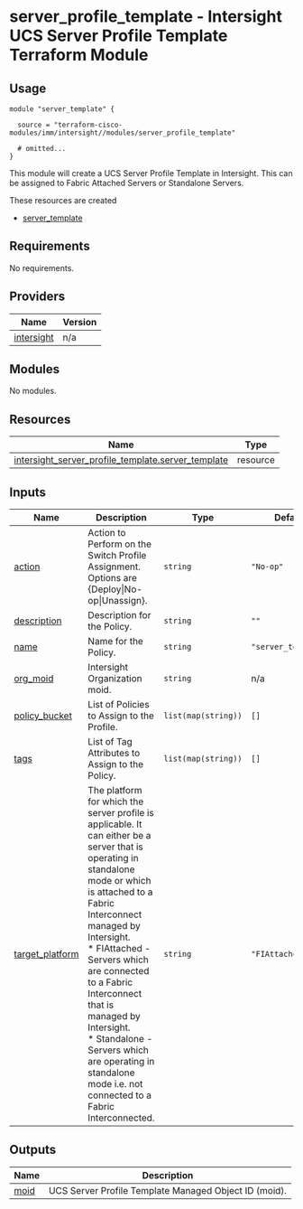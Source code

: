 # server_profile_template - Intersight UCS Server Profile Template Terraform Module

## Usage

```hcl
module "server_template" {

  source = "terraform-cisco-modules/imm/intersight//modules/server_profile_template"

  # omitted...
}
```

This module will create a UCS Server Profile Template in Intersight.  This can be assigned to Fabric Attached Servers or Standalone Servers.  

These resources are created

* [server_template](https://registry.terraform.io/providers/CiscoDevNet/intersight/latest/docs/resources/server_profile_template)

<!-- BEGINNING OF PRE-COMMIT-TERRAFORM DOCS HOOK -->
## Requirements

No requirements.

## Providers

| Name | Version |
|------|---------|
| <a name="provider_intersight"></a> [intersight](#provider\_intersight) | n/a |

## Modules

No modules.

## Resources

| Name | Type |
|------|------|
| [intersight_server_profile_template.server_template](https://registry.terraform.io/providers/CiscoDevNet/intersight/latest/docs/resources/server_profile_template) | resource |

## Inputs

| Name | Description | Type | Default | Required |
|------|-------------|------|---------|:--------:|
| <a name="input_action"></a> [action](#input\_action) | Action to Perform on the Switch Profile Assignment.  Options are {Deploy\|No-op\|Unassign}. | `string` | `"No-op"` | no |
| <a name="input_description"></a> [description](#input\_description) | Description for the Policy. | `string` | `""` | no |
| <a name="input_name"></a> [name](#input\_name) | Name for the Policy. | `string` | `"server_template"` | no |
| <a name="input_org_moid"></a> [org\_moid](#input\_org\_moid) | Intersight Organization moid. | `string` | n/a | yes |
| <a name="input_policy_bucket"></a> [policy\_bucket](#input\_policy\_bucket) | List of Policies to Assign to the Profile. | `list(map(string))` | `[]` | no |
| <a name="input_tags"></a> [tags](#input\_tags) | List of Tag Attributes to Assign to the Policy. | `list(map(string))` | `[]` | no |
| <a name="input_target_platform"></a> [target\_platform](#input\_target\_platform) | The platform for which the server profile is applicable. It can either be a server that is operating in standalone mode or which is attached to a Fabric Interconnect managed by Intersight.<br> * FIAttached - Servers which are connected to a Fabric Interconnect that is managed by Intersight.<br> * Standalone - Servers which are operating in standalone mode i.e. not connected to a Fabric Interconnected. | `string` | `"FIAttached"` | no |

## Outputs

| Name | Description |
|------|-------------|
| <a name="output_moid"></a> [moid](#output\_moid) | UCS Server Profile Template Managed Object ID (moid). |
<!-- END OF PRE-COMMIT-TERRAFORM DOCS HOOK -->

